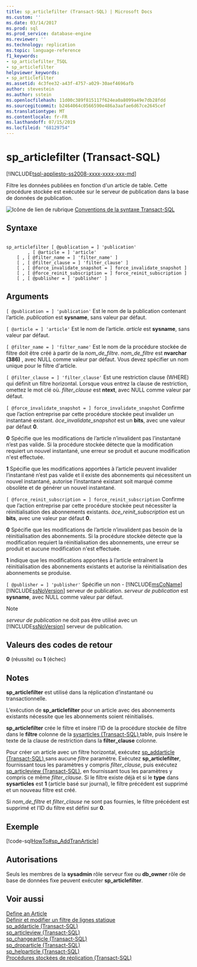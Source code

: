```yaml
---
title: sp_articlefilter (Transact-SQL) | Microsoft Docs
ms.custom: ''
ms.date: 03/14/2017
ms.prod: sql
ms.prod_service: database-engine
ms.reviewer: ''
ms.technology: replication
ms.topic: language-reference
f1_keywords:
- sp_articlefilter_TSQL
- sp_articlefilter
helpviewer_keywords:
- sp_articlefilter
ms.assetid: 4c3fee32-a43f-4757-a029-30aef4696afb
author: stevestein
ms.author: sstein
ms.openlocfilehash: 11d00c389f815117f624ea0a8099a49e7db28fdd
ms.sourcegitcommit: b2464064c0566590e486a3aafae6d67ce2645cef
ms.translationtype: MT
ms.contentlocale: fr-FR
ms.lasthandoff: 07/15/2019
ms.locfileid: "68129754"
---
```

# <a name="sparticlefilter-transact-sql"></a>sp_articlefilter (Transact-SQL)
[!INCLUDE[tsql-appliesto-ss2008-xxxx-xxxx-xxx-md](../../includes/tsql-appliesto-ss2008-xxxx-xxxx-xxx-md.md)]

  Filtre les données publiées en fonction d'un article de table. Cette procédure stockée est exécutée sur le serveur de publication dans la base de données de publication.  
  
 ![Icône de lien de rubrique](../../database-engine/configure-windows/media/topic-link.gif "Icône lien de rubrique") [Conventions de la syntaxe Transact-SQL](../../t-sql/language-elements/transact-sql-syntax-conventions-transact-sql.md)  
  
## <a name="syntax"></a>Syntaxe  
  
```  
  
sp_articlefilter [ @publication = ] 'publication'  
        , [ @article = ] 'article'  
    [ , [ @filter_name = ] 'filter_name' ]  
    [ , [ @filter_clause = ] 'filter_clause' ]  
    [ , [ @force_invalidate_snapshot = ] force_invalidate_snapshot ]  
    [ , [ @force_reinit_subscription = ] force_reinit_subscription ]  
    [ , [ @publisher = ] 'publisher' ]  
```  
  
## <a name="arguments"></a>Arguments  
`[ @publication = ] 'publication'` Est le nom de la publication contenant l’article. *publication* est **sysname**, sans valeur par défaut.  
  
`[ @article = ] 'article'` Est le nom de l’article. *article* est **sysname**, sans valeur par défaut.  
  
`[ @filter_name = ] 'filter_name'` Est le nom de la procédure stockée de filtre doit être créé à partir de la *nom_de_filtre*. *nom_de_filtre* est **nvarchar (386)** , avec NULL comme valeur par défaut. Vous devez spécifier un nom unique pour le filtre d'article.  
  
`[ @filter_clause = ] 'filter_clause'` Est une restriction clause (WHERE) qui définit un filtre horizontal. Lorsque vous entrez la clause de restriction, omettez le mot clé où. *filter_clause* est **ntext**, avec NULL comme valeur par défaut.  
  
`[ @force_invalidate_snapshot = ] force_invalidate_snapshot` Confirme que l’action entreprise par cette procédure stockée peut invalider un instantané existant. *àce_invalidate_snapshot* est un **bits**, avec une valeur par défaut **0**.  
  
 **0** Spécifie que les modifications de l’article n’invalident pas l’instantané n’est pas valide. Si la procédure stockée détecte que la modification requiert un nouvel instantané, une erreur se produit et aucune modification n'est effectuée.  
  
 **1** Spécifie que les modifications apportées à l’article peuvent invalider l’instantané n’est pas valide et il existe des abonnements qui nécessitent un nouvel instantané, autorise l’instantané existant soit marqué comme obsolète et de générer un nouvel instantané.  
  
`[ @force_reinit_subscription = ] force_reinit_subscription` Confirme que l’action entreprise par cette procédure stockée peut nécessiter la réinitialisation des abonnements existants. *àce_reinit_subscription* est un **bits**, avec une valeur par défaut **0**.  
  
 **0** Spécifie que les modifications de l’article n’invalident pas besoin de la réinitialisation des abonnements. Si la procédure stockée détecte que la modification requiert la réinitialisation des abonnements, une erreur se produit et aucune modification n'est effectuée.  
  
 **1** indique que les modifications apportées à l’article entraînent la réinitialisation des abonnements existants et autorise la réinitialisation des abonnements se produise.  
  
`[ @publisher = ] 'publisher'` Spécifie un non - [!INCLUDE[msCoName](../../includes/msconame-md.md)] [!INCLUDE[ssNoVersion](../../includes/ssnoversion-md.md)] serveur de publication. *serveur de publication* est **sysname**, avec NULL comme valeur par défaut.  
  
> [!NOTE]  
>  *serveur de publication* ne doit pas être utilisé avec un [!INCLUDE[ssNoVersion](../../includes/ssnoversion-md.md)] serveur de publication.  
  
## <a name="return-code-values"></a>Valeurs des codes de retour  
 **0** (réussite) ou **1** (échec)  
  
## <a name="remarks"></a>Notes  
 **sp_articlefilter** est utilisé dans la réplication d’instantané ou transactionnelle.  
  
 L’exécution de **sp_articlefilter** pour un article avec des abonnements existants nécessite que les abonnements soient réinitialisés.  
  
 **sp_articlefilter** crée le filtre et insère l’ID de la procédure stockée de filtre dans le **filtre** colonne de la [sysarticles &#40;Transact-SQL&#41; ](../../relational-databases/system-tables/sysarticles-transact-sql.md) table, puis Insère le texte de la clause de restriction dans la **filter_clause** colonne.  
  
 Pour créer un article avec un filtre horizontal, exécutez [sp_addarticle &#40;Transact-SQL&#41; ](../../relational-databases/system-stored-procedures/sp-addarticle-transact-sql.md) sans aucune *filtre* paramètre. Exécutez **sp_articlefilter**, fournissant tous les paramètres y compris *filter_clause*, puis exécutez [sp_articleview &#40;Transact-SQL&#41;](../../relational-databases/system-stored-procedures/sp-articleview-transact-sql.md), en fournissant tous les paramètres y compris ce même *filter_clause*. Si le filtre existe déjà et si le **type** dans **sysarticles** est **1** (article basé sur journal), le filtre précédent est supprimé et un nouveau filtre est créé.  
  
 Si *nom_de_filtre* et *filter_clause* ne sont pas fournies, le filtre précédent est supprimé et l’ID du filtre est défini sur **0**.  
  
## <a name="example"></a>Exemple  
 [!code-sql[HowTo#sp_AddTranArticle](../../relational-databases/replication/codesnippet/tsql/sp-articlefilter-transac_1.sql)]  
  
## <a name="permissions"></a>Autorisations  
 Seuls les membres de la **sysadmin** rôle serveur fixe ou **db_owner** rôle de base de données fixe peuvent exécuter **sp_articlefilter**.  
  
## <a name="see-also"></a>Voir aussi  
 [Define an Article](../../relational-databases/replication/publish/define-an-article.md)   
 [Définir et modifier un filtre de lignes statique](../../relational-databases/replication/publish/define-and-modify-a-static-row-filter.md)   
 [sp_addarticle &#40;Transact-SQL&#41;](../../relational-databases/system-stored-procedures/sp-addarticle-transact-sql.md)   
 [sp_articleview &#40;Transact-SQL&#41;](../../relational-databases/system-stored-procedures/sp-articleview-transact-sql.md)   
 [sp_changearticle &#40;Transact-SQL&#41;](../../relational-databases/system-stored-procedures/sp-changearticle-transact-sql.md)   
 [sp_droparticle &#40;Transact-SQL&#41;](../../relational-databases/system-stored-procedures/sp-droparticle-transact-sql.md)   
 [sp_helparticle &#40;Transact-SQL&#41;](../../relational-databases/system-stored-procedures/sp-helparticle-transact-sql.md)   
 [Procédures stockées de réplication &#40;Transact-SQL&#41;](../../relational-databases/system-stored-procedures/replication-stored-procedures-transact-sql.md)  
  
  
